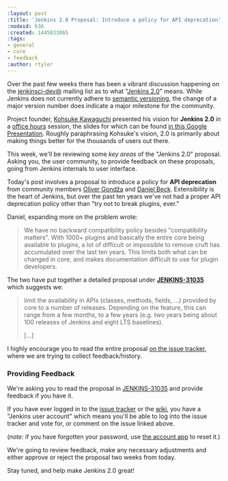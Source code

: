 ```yaml
---
:layout: post
:title: 'Jenkins 2.0 Proposal: Introduce a policy for API deprecation'
:nodeid: 636
:created: 1445833065
:tags:
- general
- core
- feedback
:author: rtyler
---
```

Over the past few weeks there has been a vibrant discussion happening on the
[jenkinsci-dev@](https://groups.google.com/group/jenkinsci-dev/topics) mailing
list as to what "[Jenkins
2.0](https://wiki.jenkins.io/display/JENKINS/Jenkins+2.0)" means.  While
Jenkins does not currently adhere to [semantic versioning](https://semver.org/),
the change of a major version number does indicate a major milestone for the community.

Project founder, [Kohsuke Kawaguchi](https://github.com/kohsuke) presented his
vision for **Jenkins 2.0** in a [office
hours](https://www.youtube.com/watch?v=2eVyc_n8i1c) session, the slides for
which can be found [in this Google
Presentation](https://docs.google.com/presentation/d/12ikbbQoMvus_l_q23BxXhYXnW9S5zsVNwIKZ9N8udg4).
Roughly paraphrasing Kohsuke's vision, 2.0 is primarily about making things
better for the thousands of users out there.


This week, we'll be reviewing some *key areas* of the "Jenkins 2.0" proposal.
Asking you, the user community, to provide feedback on these proposals, going
from Jenkins internals to user interface.


Today's post involves a proposal to introduce a policy for **API
deprecation** from community members [Oliver
Gondža](https://github.com/olivergondza) and [Daniel
Beck](https://github.com/daniel-beck). Extensibility is the heart of Jenkins, but over the past ten
years we've not had a proper API deprecation policy other than "try not to
break plugins, ever."

Daniel, expanding more on the problem wrote:

> We have no backward compatibility policy besides "compatibility matters".
> With 1000+ plugins and basically the entire core being available to
> plugins, a lot of difficult or impossible to remove cruft has accumulated over
> the last ten years. This limits both what can be changed in core, and makes
> documentation difficult to use for plugin developers.

The two have put together a detailed proposal under
**[JENKINS-31035](https://issues.jenkins.io/browse/JENKINS-31035)** which
suggests we:

> limit the availability in APIs (classes, methods, fields, …) provided by core
> to a number of releases. Depending on the feature, this can range from a few
> months, to a few years (e.g. two years being about 100 releases of Jenkins and
> eight LTS baselines).
>
> [...]

I highly encourage you to read the entire proposal [on the issue
tracker](https://issues.jenkins.io/browse/JENKINS-31035), where we are
trying to collect feedback/history.


### Providing Feedback

We're asking you to read the proposal in
[JENKINS-31035](https://issues.jenkins.io/browse/JENKINS-31035) and provide
feedback if you have it.

If you have ever logged in to the [issue
tracker](https://issues.jenkins.io) or the
[wiki](https://wiki.jenkins.io/), you have a "Jenkins user account" which
means you'll be able to log into the issue tracker and vote for, or comment on
the issue linked above.

(*note*: if you have forgotten your password, use [the account
app](https://jenkins-ci.org/account/) to reset it.)


We're going to review feedback, make any necessary adjustments and either
approve or reject the proposal two weeks from today.

Stay tuned, and help make Jenkins 2.0 great!
